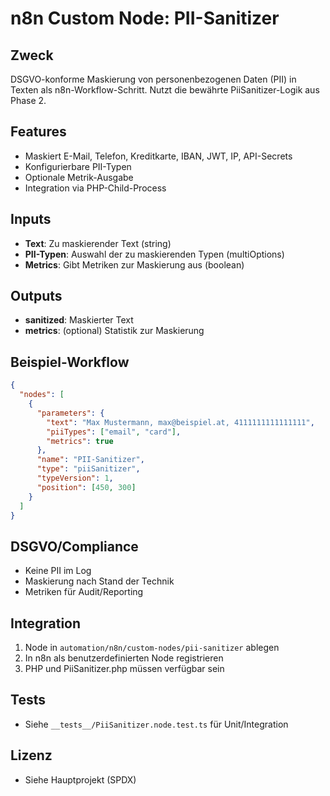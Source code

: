 # n8n Custom Node: PII-Sanitizer

## Zweck
DSGVO-konforme Maskierung von personenbezogenen Daten (PII) in Texten als n8n-Workflow-Schritt. Nutzt die bewährte PiiSanitizer-Logik aus Phase 2.

## Features
- Maskiert E-Mail, Telefon, Kreditkarte, IBAN, JWT, IP, API-Secrets
- Konfigurierbare PII-Typen
- Optionale Metrik-Ausgabe
- Integration via PHP-Child-Process

## Inputs
- **Text**: Zu maskierender Text (string)
- **PII-Typen**: Auswahl der zu maskierenden Typen (multiOptions)
- **Metrics**: Gibt Metriken zur Maskierung aus (boolean)

## Outputs
- **sanitized**: Maskierter Text
- **metrics**: (optional) Statistik zur Maskierung

## Beispiel-Workflow
```json
{
  "nodes": [
    {
      "parameters": {
        "text": "Max Mustermann, max@beispiel.at, 4111111111111111",
        "piiTypes": ["email", "card"],
        "metrics": true
      },
      "name": "PII-Sanitizer",
      "type": "piiSanitizer",
      "typeVersion": 1,
      "position": [450, 300]
    }
  ]
}
```

## DSGVO/Compliance
- Keine PII im Log
- Maskierung nach Stand der Technik
- Metriken für Audit/Reporting

## Integration
1. Node in `automation/n8n/custom-nodes/pii-sanitizer` ablegen
2. In n8n als benutzerdefinierten Node registrieren
3. PHP und PiiSanitizer.php müssen verfügbar sein

## Tests
- Siehe `__tests__/PiiSanitizer.node.test.ts` für Unit/Integration

## Lizenz
- Siehe Hauptprojekt (SPDX)
